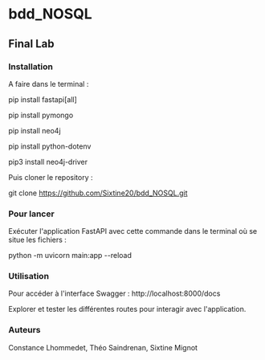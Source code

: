 # bdd_NOSQL
## Final Lab
### Installation
A faire dans le terminal :

pip install fastapi[all] 

pip install pymongo

pip install neo4j

pip install python-dotenv

pip3 install neo4j-driver

Puis cloner le repository :

git clone https://github.com/Sixtine20/bdd_NOSQL.git

### Pour lancer
Exécuter l'application FastAPI avec cette commande dans le terminal où se situe les fichiers :

python -m uvicorn main:app --reload

### Utilisation
Pour accéder à l'interface Swagger : http://localhost:8000/docs

Explorer et tester les différentes routes pour interagir avec l'application.

### Auteurs
Constance Lhommedet, Théo Saindrenan, Sixtine Mignot
